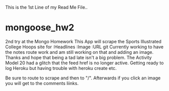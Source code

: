 This is the 1st Line of my Read Me File.. 
# mongoose_hw2
2nd try at the Mongo Homework 
This App will scrape the Sports Illustrated College Hoops site for 
    :Headlines
    :Image
    :URL
git 
Currently working to have the notes route work and am still working on that and adding an image. 
Thanks and hope that being a tad late isn't a big problem. 
The Activity Model 20 had a glitch that the feed href is no longer active. 
Getting ready to log Heroku but having trouble with heroku create etc.

Be sure to route to scrape and then to "/". 
Afterwards if you click an image you will get to the comments liinks.


